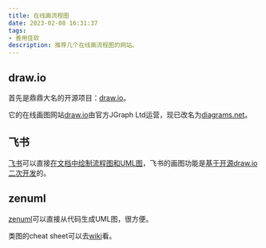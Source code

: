 ```yaml
---
title: 在线画流程图
date: 2023-02-08 16:31:37
tags:
- 善用佳软
description: 推荐几个在线画流程图的网站。
---
```

## draw.io
首先是鼎鼎大名的开源项目：[draw.io](https://github.com/jgraph/drawio)。

它的在线画图网站[draw.io](https://draw.io)由官方JGraph Ltd运营，现已改名为[diagrams.net](https://www.diagrams.net/)。

## 飞书

[飞书](https://www.feishu.cn/)可以直接[在文档中绘制流程图和UML图](https://www.feishu.cn/hc/zh-CN/articles/980918978289)，飞书的画图功能是[基于开源draw.io二次开发](https://www.feishu.cn/hc/zh-CN/articles/980918978289#tabs0|lineguid-RYf61p)的。

## zenuml

[zenuml](https://app.zenuml.com/)可以直接从代码生成UML图，很方便。

类图的cheat sheet可以去[wiki](https://en.wikipedia.org/wiki/Class_diagram)看。
